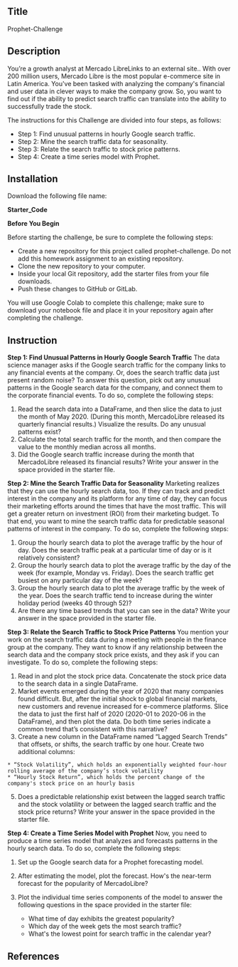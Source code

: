 ## Title
Prophet-Challenge
## Description
You’re a growth analyst at Mercado LibreLinks to an external site.. With over 200 million users, Mercado Libre is the most popular e-commerce site in Latin America. You've been tasked with analyzing the company's financial and user data in clever ways to make the company grow. So, you want to find out if the ability to predict search traffic can translate into the ability to successfully trade the stock.

The instructions for this Challenge are divided into four steps, as follows:

* Step 1: Find unusual patterns in hourly Google search traffic.
* Step 2: Mine the search traffic data for seasonality.
* Step 3: Relate the search traffic to stock price patterns.
* Step 4: Create a time series model with Prophet.

## Installation

Download the following file name:

**Starter_Code**

**Before You Begin**

Before starting the challenge, be sure to complete the following steps:

   * Create a new repository for this project called prophet-challenge. Do not add this homework assignment to an existing repository.
   * Clone the new repository to your computer.
   * Inside your local Git repository, add the starter files from your file downloads.
   * Push these changes to GitHub or GitLab.
    
You will use Google Colab to complete this challenge; make sure to download your notebook file and place it in your repository again after completing the challenge.

## Instruction
**Step 1: Find Unusual Patterns in Hourly Google Search Traffic**
The data science manager asks if the Google search traffic for the company links to any financial events at the company. Or, does the search traffic data just present random noise? To answer this question, pick out any unusual patterns in the Google search data for the company, and connect them to the corporate financial events.
To do so, complete the following steps:

  1. Read the search data into a DataFrame, and then slice the data to just the month of May 2020. (During this month, MercadoLibre released its quarterly financial results.) Visualize the results. Do any unusual patterns exist?
  2. Calculate the total search traffic for the month, and then compare the value to the monthly median across all months.
  3. Did the Google search traffic increase during the month that MercadoLibre released its financial results? Write your answer in the space provided in the starter file.

**Step 2: Mine the Search Traffic Data for Seasonality**
Marketing realizes that they can use the hourly search data, too. If they can track and predict interest in the company and its platform for any time of day, they can focus their marketing efforts around the times that have the most traffic. This will get a greater return on investment (ROI) from their marketing budget.
To that end, you want to mine the search traffic data for predictable seasonal patterns of interest in the company.
To do so, complete the following steps:
  1. Group the hourly search data to plot the average traffic by the hour of day. Does the search traffic peak at a particular time of day or is it relatively consistent?
  2. Group the hourly search data to plot the average traffic by the day of the week (for example, Monday vs. Friday). Does the search traffic get busiest on any particular day of the week?
  3. Group the hourly search data to plot the average traffic by the week of the year. Does the search traffic tend to increase during the winter holiday period (weeks 40 through 52)?
  4. Are there any time based trends that you can see in the data? Write your answer in the space provided in the starter file.

**Step 3: Relate the Search Traffic to Stock Price Patterns**
You mention your work on the search traffic data during a meeting with people in the finance group at the company. They want to know if any relationship between the search data and the company stock price exists, and they ask if you can investigate.
To do so, complete the following steps:
  1. Read in and plot the stock price data. Concatenate the stock price data to the search data in a single DataFrame.
  2. Market events emerged during the year of 2020 that many companies found difficult. But, after the initial shock to global financial markets, new customers and revenue increased for e-commerce platforms. Slice the data to just the first half of 2020 (2020-01 to 2020-06 in the DataFrame), and then plot the data. Do both time series indicate a common trend that’s consistent with this narrative?
  3. Create a new column in the DataFrame named “Lagged Search Trends” that offsets, or shifts, the search traffic by one hour. Create two additional columns:
     
    * “Stock Volatility”, which holds an exponentially weighted four-hour rolling average of the company’s stock volatility
    * “Hourly Stock Return”, which holds the percent change of the company's stock price on an hourly basis
  5. Does a predictable relationship exist between the lagged search traffic and the stock volatility or between the lagged search traffic and the stock price returns? Write your answer in the space provided in the starter file.

**Step 4: Create a Time Series Model with Prophet**
Now, you need to produce a time series model that analyzes and forecasts patterns in the hourly search data. To do so, complete the following steps:
  1. Set up the Google search data for a Prophet forecasting model.
  2. After estimating the model, plot the forecast. How's the near-term forecast for the popularity of MercadoLibre?
  3. Plot the individual time series components of the model to answer the following questions in the space provided in the starter file:
     
     * What time of day exhibits the greatest popularity?
     * Which day of the week gets the most search traffic?
     * What's the lowest point for search traffic in the calendar year?

## References 

